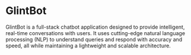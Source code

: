 # GlintBot
GlintBot is a full-stack chatbot application designed to provide intelligent, real-time conversations with users. 
It uses cutting-edge natural language processing (NLP) to understand queries and respond with accuracy and speed, all while maintaining a lightweight and scalable architecture.

